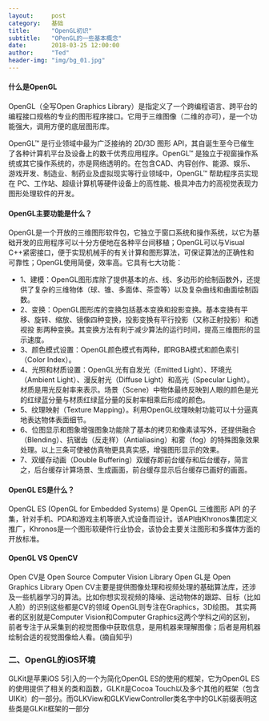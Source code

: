 ```yaml
---
layout:     post
category:   基础
title:      "OpenGL初识"
subtitle:   "OPenGL的一些基本概念"
date:       2018-03-25 12:00:00
author:     "Ted"
header-img: "img/bg_01.jpg"
---
```


#### 什么是OpenGL

OpenGL（全写Open Graphics Library）是指定义了一个跨编程语言、跨平台的编程接口规格的专业的图形程序接口。它用于三维图像（二维的亦可），是一个功能强大，调用方便的底层图形库。

OpenGL™ 是行业领域中最为广泛接纳的 2D/3D 图形 API，其自诞生至今已催生了各种计算机平台及设备上的数千优秀应用程序。OpenGL™ 是独立于视窗操作系统或其它操作系统的，亦是网络透明的。在包含CAD、内容创作、能源、娱乐、游戏开发、制造业、制药业及虚拟现实等行业领域中，OpenGL™ 帮助程序员实现在 PC、工作站、超级计算机等硬件设备上的高性能、极具冲击力的高视觉表现力图形处理软件的开发。

#### OpenGL主要功能是什么？

OpenGL是一个开放的三维图形软件包，它独立于窗口系统和操作系统，以它为基础开发的应用程序可以十分方便地在各种平台间移植；OpenGL可以与Visual C++紧密接口，便于实现机械手的有关计算和图形算法，可保证算法的正确性和可靠性；OpenGL使用简便，效率高。它具有七大功能：

- 1、建模：OpenGL图形库除了提供基本的点、线、多边形的绘制函数外，还提供了复杂的三维物体（球、锥、多面体、茶壶等）以及复杂曲线和曲面绘制函数。
- 2、变换：OpenGL图形库的变换包括基本变换和投影变换。基本变换有平移、旋转、缩放、镜像四种变换，投影变换有平行投影（又称正射投影）和透视投 影两种变换。其变换方法有利于减少算法的运行时间，提高三维图形的显示速度。
- 3、颜色模式设置：OpenGL颜色模式有两种，即RGBA模式和颜色索引（Color Index）。
- 4、光照和材质设置：OpenGL光有自发光（Emitted Light）、环境光（Ambient Light）、漫反射光（Diffuse Light）和高光（Specular Light）。材质是用光反射率来表示。场景（Scene）中物体最终反映到人眼的颜色是光的红绿蓝分量与材质红绿蓝分量的反射率相乘后形成的颜色。
- 5、纹理映射（Texture Mapping）。利用OpenGL纹理映射功能可以十分逼真地表达物体表面细节。
- 6、位图显示和图象增强图象功能除了基本的拷贝和像素读写外，还提供融合（Blending）、抗锯齿（反走样）（Antialiasing）和雾（fog）的特殊图象效果处理。以上三条可使被仿真物更具真实感，增强图形显示的效果。
- 7、双缓存动画（Double Buffering）双缓存即前台缓存和后台缓存，简言之，后台缓存计算场景、生成画面，前台缓存显示后台缓存已画好的画面。

#### OpenGL ES是什么？

OpenGL ES (OpenGL for Embedded Systems) 是 OpenGL 三维图形 API 的子集，针对手机、PDA和游戏主机等嵌入式设备而设计。该API由Khronos集团定义推广，Khronos是一个图形软硬件行业协会，该协会主要关注图形和多媒体方面的开放标准。

#### OpenGL VS OpenCV

Open CV是 Open Source Computer Vision Library
Open GL是 Open Graphics Library
Open CV主要是提供图像处理和视频处理的基础算法库，还涉及一些机器学习的算法。比如你想实现视频的降噪、运动物体的跟踪、目标（比如人脸）的识别这些都是CV的领域
OpenGL则专注在Graphics，3D绘图。
其实两者的区别就是Computer Vision和Computer Graphics这两个学科之间的区别，前者专注于从采集到的视觉图像中获取信息，是用机器来理解图像；后者是用机器绘制合适的视觉图像给人看。(摘自知乎)

### 二、OpenGL的iOS环境

GLKit是苹果iOS 5引入的一个为简化OpenGL ES的使用的框架，它为OpenGL ES的使用提供了相关的类和函数，GLKit是Cocoa Touch以及多个其他的框架（包含UIKit）的一部分。而GLKView和GLKViewController类名字中的GLK前缀表明这些类是GLKit框架的一部分